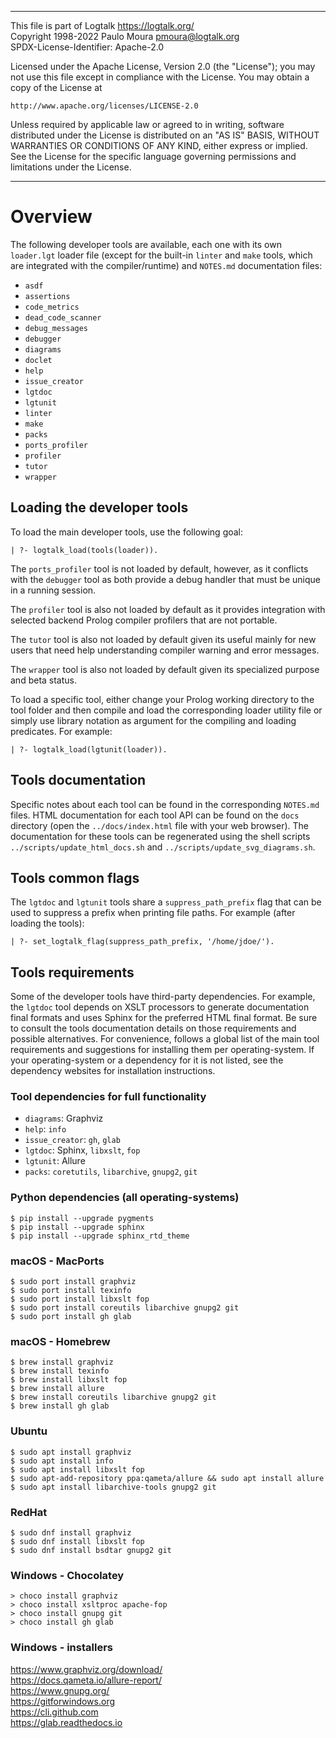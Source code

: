 ________________________________________________________________________

This file is part of Logtalk <https://logtalk.org/>  
Copyright 1998-2022 Paulo Moura <pmoura@logtalk.org>  
SPDX-License-Identifier: Apache-2.0

Licensed under the Apache License, Version 2.0 (the "License");
you may not use this file except in compliance with the License.
You may obtain a copy of the License at

    http://www.apache.org/licenses/LICENSE-2.0

Unless required by applicable law or agreed to in writing, software
distributed under the License is distributed on an "AS IS" BASIS,
WITHOUT WARRANTIES OR CONDITIONS OF ANY KIND, either express or implied.
See the License for the specific language governing permissions and
limitations under the License.
________________________________________________________________________


Overview
========

The following developer tools are available, each one with its own
`loader.lgt` loader file (except for the built-in `linter` and `make`
tools, which are integrated with the compiler/runtime) and `NOTES.md`
documentation files:

- `asdf`
- `assertions`
- `code_metrics`
- `dead_code_scanner`
- `debug_messages`
- `debugger`
- `diagrams`
- `doclet`
- `help`
- `issue_creator`
- `lgtdoc`
- `lgtunit`
- `linter`
- `make`
- `packs`
- `ports_profiler`
- `profiler`
- `tutor`
- `wrapper`


Loading the developer tools
---------------------------

To load the main developer tools, use the following goal:

	| ?- logtalk_load(tools(loader)).

The `ports_profiler` tool is not loaded by default, however, as it conflicts
with the `debugger` tool as both provide a debug handler that must be unique
in a running session.

The `profiler` tool is also not loaded by default as it provides integration
with selected backend Prolog compiler profilers that are not portable.

The `tutor` tool is also not loaded by default given its useful mainly for
new users that need help understanding compiler warning and error messages.

The `wrapper` tool is also not loaded by default given its specialized purpose
and beta status.

To load a specific tool, either change your Prolog working directory to the
tool folder and then compile and load the corresponding loader utility file
or simply use library notation as argument for the compiling and loading
predicates. For example:

	| ?- logtalk_load(lgtunit(loader)).


Tools documentation
-------------------

Specific notes about each tool can be found in the corresponding `NOTES.md`
files. HTML documentation for each tool API can be found on the `docs`
directory (open the `../docs/index.html` file with your web browser). The
documentation for these tools can be regenerated using the shell scripts
`../scripts/update_html_docs.sh` and `../scripts/update_svg_diagrams.sh`.


Tools common flags
------------------

The `lgtdoc` and `lgtunit` tools share a `suppress_path_prefix` flag that
can be used to suppress a prefix when printing file paths. For example
(after loading the tools):

	| ?- set_logtalk_flag(suppress_path_prefix, '/home/jdoe/').


Tools requirements
------------------

Some of the developer tools have third-party dependencies. For example,
the `lgtdoc` tool depends on XSLT processors to generate documentation
final formats and uses Sphinx for the preferred HTML final format. Be
sure to consult the tools documentation details on those requirements
and possible alternatives. For convenience, follows a global list of
the main tool requirements and suggestions for installing them per
operating-system. If your operating-system or a dependency for it is
not listed, see the dependency websites for installation instructions.

### Tool dependencies for full functionality

- `diagrams`: Graphviz
- `help`: `info`
- `issue_creator`: `gh`, `glab`
- `lgtdoc`: Sphinx, `libxslt`, `fop`
- `lgtunit`: Allure
- `packs`: `coretutils`, `libarchive`, `gnupg2`, `git`

### Python dependencies (all operating-systems)

	$ pip install --upgrade pygments
	$ pip install --upgrade sphinx
	$ pip install --upgrade sphinx_rtd_theme

### macOS - MacPorts

	$ sudo port install graphviz
	$ sudo port install texinfo
	$ sudo port install libxslt fop
	$ sudo port install coreutils libarchive gnupg2 git
	$ sudo port install gh glab

### macOS - Homebrew

	$ brew install graphviz
	$ brew install texinfo
	$ brew install libxslt fop
	$ brew install allure
	$ brew install coreutils libarchive gnupg2 git
	$ brew install gh glab

### Ubuntu

	$ sudo apt install graphviz
	$ sudo apt install info
	$ sudo apt install libxslt fop
	$ sudo apt-add-repository ppa:qameta/allure && sudo apt install allure
	$ sudo apt install libarchive-tools gnupg2 git

### RedHat

	$ sudo dnf install graphviz
	$ sudo dnf install libxslt fop
	$ sudo dnf install bsdtar gnupg2 git

### Windows - Chocolatey

	> choco install graphviz
	> choco install xsltproc apache-fop
	> choco install gnupg git
	> choco install gh glab

### Windows - installers

https://www.graphviz.org/download/  
https://docs.qameta.io/allure-report/  
https://www.gnupg.org/  
https://gitforwindows.org  
https://cli.github.com  
https://glab.readthedocs.io
